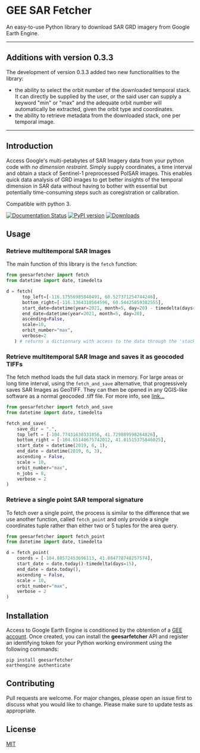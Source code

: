 # GEE SAR Fetcher

An easy-to-use Python library to download SAR GRD imagery from Google Earth Engine.

---

## Additions with version 0.3.3

The development of version 0.3.3 added two new functionalities to the library:

- the ability to select the orbit number of the downloaded temporal stack. It can directly be supplied by the user, or the said user can supply a keyword "min" or "max" and the adequate orbit number will automatically be extracted, given the orbit type and coordinates.
- the ability to retrieve metadata from the downloaded stack, one per temporal image.

---

## Introduction

Access Google's multi-petabytes of SAR Imagery data from your python code with _no dimension restraint_. Simply supply coordinates, a time interval and obtain a stack of Sentinel-1 preprocessed PolSAR images.
This enables quick data analysis of GRD images to get better insights of the temporal dimension in SAR data without having to bother with essential but potentially time-consuming steps such as coregistration or calibration.

Compatible with python 3.

[![Documentation Status](https://readthedocs.org/projects/gee-sar-fetcher/badge/?version=latest)](https://gee-sar-fetcher.readthedocs.io/en/latest/?badge=latest)
[![PyPI version](https://badge.fury.io/py/geesarfetcher.svg)](https://badge.fury.io/py/geesarfetcher)
[![Downloads](https://pepy.tech/badge/geesarfetcher)](https://pepy.tech/project/geesarfetcher)

## Usage

### Retrieve multitemporal SAR Images

The main function of this library is the `fetch` function:

```python
from geesarfetcher import fetch
from datetime import date, timedelta

d = fetch(
      top_left=[-116.17556985040491, 60.527371254744246],
      bottom_right=[-116.1364310564596, 60.54425859382555],
      start_date=datetime(year=2021, month=5, day=20) - timedelta(days=365),
      end_date=datetime(year=2021, month=5, day=20),
      ascending=False,
      scale=10,
      orbit_number="max",
      verbose=2
   ) # returns a dictionnary with access to the data through the 'stack' keyword and to its timestamps through the 'timestamps' keyword

```

### Retrieve multitemporal SAR Image and saves it as geocoded TIFFs

The fetch method loads the full data stack in memory. For large areas or long time interval, using the `fetch_and_save` alternative, that progressively saves SAR Images as GeoTIFF. They can then be opened in any QGIS-like software as a normal geocoded .tiff file. For more info, see [link...](https://gee-sar-fetcher.readthedocs.io/en/latest/pages/documentation.html#geesarfetcher.fetch_and_save)

```python
from geesarfetcher import fetch_and_save
from datetime import date, timedelta

fetch_and_save(
    save_dir = ".",
    top_left = [-104.77431630331856, 41.729889598264826],
    bottom_right = [-104.65140675742012, 41.81515375846025],
    start_date = datetime(2019, 6, 1),
    end_date = datetime(2019, 6, 3),
    ascending = False,
    scale = 10,
    orbit_number="max",
    n_jobs = 8,
    verbose = 2
)
```

### Retrieve a single point SAR temporal signature

To fetch over a single point, the process is similar to the difference that we use another function, called `fetch_point` and only provide a single coordinates tuple rather than either two or 5 tuples for the area query.

```python
from geesarfetcher import fetch_point
from datetime import date, timedelta

d = fetch_point(
    coords = [-104.88572453696113, 41.884778748257574],
    start_date = date.today()-timedelta(days=15),
    end_date = date.today(),
    ascending = False,
    scale = 10,
    orbit_number="max",
    verbose = 2
)
```

## Installation

Access to Google Earth Engine is conditioned by the obtention of a [GEE account](https://earthengine.google.com/).
Once created, you can install the **geesarfetcher** API and register an identifying token for your Python working environment using the following commands:

```
pip install geesarfetcher
earthengine authenticate
```

## Contributing

Pull requests are welcome. For major changes, please open an issue first to discuss what you would like to change.
Please make sure to update tests as appropriate.

## License

[MIT](https://choosealicense.com/licenses/mit/)
